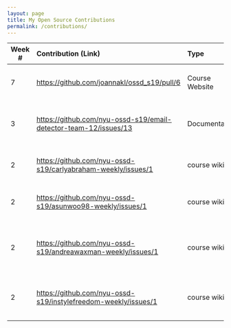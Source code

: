 ```yaml
---
layout: page
title: My Open Source Contributions
permalink: /contributions/
---
```


<!-- 
Type of the contribution should be "Wikipedia edit", "OpenStreet Map feature", "Documentation", "Course website", "Blog", 
"Browse Add-on", etc. 

The descriptioin should include a brief summary of what you did. 

Replace the first row with your contribution. 

--> 





| Week #       | Contribution (Link)  | Type  | Description | 
|---|:---|:---|:---|
|  7   | https://github.com/joannakl/ossd_s19/pull/6   | Course Website    |   I submitted a pull request for a typo.    |
|  3   | https://github.com/nyu-ossd-s19/email-detector-team-12/issues/13   | Documentation    |   I reported an issue (missing Code of Conduct).    |
|  2   | https://github.com/nyu-ossd-s19/carlyabraham-weekly/issues/1    | course wiki    |   I reported an issue (incorrect link to blog).    |
|  2   | https://github.com/nyu-ossd-s19/asunwoo98-weekly/issues/1    |  course wiki   |  I reported an issue (incorrect link to blog).    |
|  2   | https://github.com/nyu-ossd-s19/andreawaxman-weekly/issues/1    |  course wiki   |  I reported an issue (incorrect link to blog and broken links).    |
|  2   | https://github.com/nyu-ossd-s19/instylefreedom-weekly/issues/1    |  course wiki   |  I reported an issue (about page in blog is incomplete).    |
